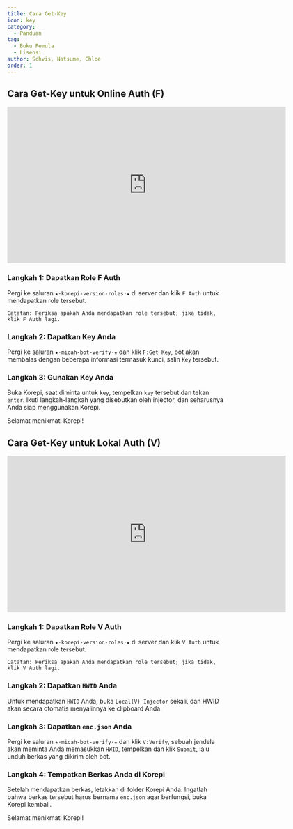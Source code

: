 ```yaml
---
title: Cara Get-Key
icon: key
category:
  - Panduan
tag:
  - Buku Pemula
  - Lisensi
author: Schvis, Natsume, Chloe
order: 1
---
```


## Cara Get-Key untuk Online Auth (F)

<div class="iframe-container"><iframe width="640" height="360" src="https://www.youtube.com/embed/-9bXOMH0-WM" title="Korepi - Cara Mendapatkan Kunci V" frameborder="0" allow="accelerometer; autoplay; clipboard-write; encrypted-media; gyroscope; picture-in-picture; web-share" allowfullscreen></iframe></div>

### Langkah 1: Dapatkan Role F Auth

Pergi ke saluran `★⋅korepi-version-roles⋅★` di server dan klik `F Auth` untuk mendapatkan role tersebut.

`Catatan: Periksa apakah Anda mendapatkan role tersebut; jika tidak, klik F Auth lagi.`

### Langkah 2: Dapatkan Key Anda

Pergi ke saluran `⁠★⋅micah-bot-verify⋅★` dan klik `F:Get Key`, bot akan membalas dengan beberapa informasi termasuk kunci, salin `Key` tersebut.

### Langkah 3: Gunakan Key Anda

Buka Korepi, saat diminta untuk `key`, tempelkan `key` tersebut dan tekan `enter`. Ikuti langkah-langkah yang disebutkan oleh injector, dan seharusnya Anda siap menggunakan Korepi.

Selamat menikmati Korepi!

## Cara Get-Key untuk Lokal Auth (V)

<div class="iframe-container"><iframe width="640" height="360" src="https://www.youtube.com/embed/OTCSboZdexc" title="Korepi - Cara Mendapatkan Kunci V" frameborder="0" allow="accelerometer; autoplay; clipboard-write; encrypted-media; gyroscope; picture-in-picture; web-share" allowfullscreen></iframe></div>

### Langkah 1: Dapatkan Role V Auth

Pergi ke saluran `★⋅korepi-version-roles⋅★` di server dan klik `V Auth` untuk mendapatkan role tersebut.

`Catatan: Periksa apakah Anda mendapatkan role tersebut; jika tidak, klik V Auth lagi.`

### Langkah 2: Dapatkan `HWID` Anda

Untuk mendapatkan `HWID` Anda, buka `Local(V) Injector` sekali, dan HWID akan secara otomatis menyalinnya ke clipboard Anda.

### Langkah 3: Dapatkan `enc.json` Anda

Pergi ke saluran `⁠★⋅micah-bot-verify⋅★` dan klik `V:Verify`, sebuah jendela akan meminta Anda memasukkan `HWID`, tempelkan dan klik `Submit`, lalu unduh berkas yang dikirim oleh bot.

### Langkah 4: Tempatkan Berkas Anda di Korepi

Setelah mendapatkan berkas, letakkan di folder Korepi Anda. Ingatlah bahwa berkas tersebut harus bernama `enc.json` agar berfungsi, buka Korepi kembali.

Selamat menikmati Korepi!
